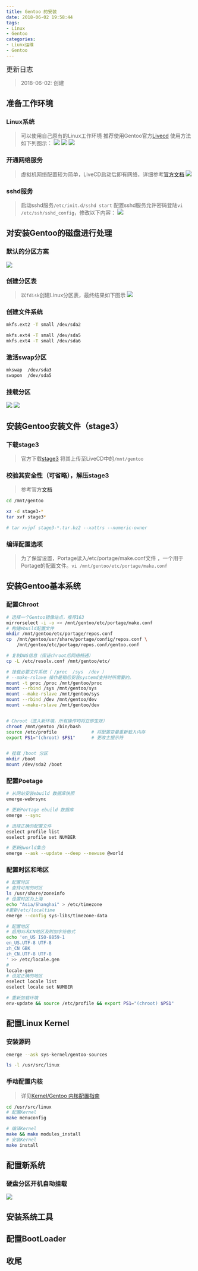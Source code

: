 ```yaml
---
title: Gentoo 的安装
date: 2018-06-02 19:58:44
tags: 
- Linux
- Gentoo
categories:
- Liunx运维
- Gentoo
---
```




<font  size=4 face="黑体">更新日志</font> 

> 2018-06-02: 创建

## 准备工作环境

### Linux系统
> 可以使用自己原有的Linux工作环境
> 推荐使用Gentoo官方[Livecd](https://www.gentoo.org/downloads/)
  使用方法如下列图示：
![](http://p7b7this6.bkt.clouddn.com/18-6-2/82978522.jpg)
![](http://p7b7this6.bkt.clouddn.com/18-6-2/518881.jpg)
![](http://p7b7this6.bkt.clouddn.com/18-6-2/96020345.jpg)

### 开通网络服务
> 虚拟机网络配置较为简单，LiveCD启动后即有网络，详细参考[官方文档](https://wiki.gentoo.org/wiki/Handbook:AMD64/Installation/Networking/zh-cn)
![](http://p7b7this6.bkt.clouddn.com/18-6-2/83910657.jpg)
[](https://wiki.gentoo.org/wiki/Handbook:AMD64/Installation/Networking/zh-cn)

### sshd服务
> 启动sshd服务`/etc/init.d/sshd start`
> 配置sshd服务允许密码登陆`vi /etc/ssh/sshd_config`，修改以下内容：
![](http://p7b7this6.bkt.clouddn.com/18-6-2/73642801.jpg)

## 对安装Gentoo的磁盘进行处理

### 默认的分区方案
![](http://p7b7this6.bkt.clouddn.com/18-6-2/41447592.jpg)

### 创建分区表
> 以`fdisk`创建Linux分区表，最终结果如下图示
![](http://p7b7this6.bkt.clouddn.com/18-6-2/40478433.jpg)

### 创建文件系统
```bash
mkfs.ext2 -T small /dev/sda2

mkfs.ext4 -T small /dev/sda5
mkfs.ext4 -T small /dev/sda6
```

### 激活swap分区
```bash
mkswap  /dev/sda3
swapon  /dev/sda5
```

### 挂载分区
![](http://p7b7this6.bkt.clouddn.com/18-6-2/97976949.jpg)
![](http://p7b7this6.bkt.clouddn.com/18-6-2/23441804.jpg)






## 安装Gentoo安装文件（stage3）

### 下载stage3
> 官方下载[stage3](https://www.gentoo.org/downloads/)
> 将其上传至LiveCD中的`/mnt/gentoo`

### 校验其安全性（可省略），解压stage3
> 参考官方[文档](https://wiki.gentoo.org/wiki/Handbook:AMD64/Installation/Stage/zh-cn)
```bash
cd /mnt/gentoo

xz -d stage3-*
tar xvf stage3*

# tar xvjpf stage3-*.tar.bz2 --xattrs --numeric-owner
```

### 编译配置选项
> 为了保留设置，Portage读入/etc/portage/make.conf文件 ，一个用于Portage的配置文件。`vi /mnt/gentoo/etc/portage/make.conf`


## 安装Gentoo基本系统
### 配置Chroot
```bash
# 选择一个Gentoo镜像站点，推荐163
mirrorselect -i -o >> /mnt/gentoo/etc/portage/make.conf
# 构建ebuild配置文件
mkdir /mnt/gentoo/etc/portage/repos.conf
cp  /mnt/gentoo/usr/share/portage/config/repos.conf \
    /mnt/gentoo/etc/portage/repos.conf/gentoo.conf

# 复制DNS信息（保证chroot后网络畅通）
cp -L /etc/resolv.conf /mnt/gentoo/etc/

# 挂载必要文件系统（ /proc  /sys  /dev ）
# --make-rslave 操作是稍后安装systemd支持时所需要的。
mount -t proc /proc /mnt/gentoo/proc
mount --rbind /sys /mnt/gentoo/sys
mount --make-rslave /mnt/gentoo/sys
mount --rbind /dev /mnt/gentoo/dev
mount --make-rslave /mnt/gentoo/dev


# Chroot（进入新环境，所有操作均将立即生效）
chroot /mnt/gentoo /bin/bash    
source /etc/profile             # 将配置变量重新载入内存
export PS1="(chroot) $PS1"      # 更改主提示符


# 挂载 /boot 分区
mkdir /boot
mount /dev/sda2 /boot
```
### 配置Poetage
```bash
# 从网站安装ebuild 数据库快照
emerge-webrsync

# 更新Portage ebuild 数据库
emerge --sync

# 选择正确的配置文件
eselect profile list
eselect profile set NUMBER

# 更新@world集合
emerge --ask --update --deep --newuse @world
```
### 配置时区和地区
```bash
# 配置时区
# 查找可用的时区
ls /usr/share/zoneinfo
# 设置时区为上海
echo "Asia/Shanghai" > /etc/timezone
#更新/etc/localtime
emerge --config sys-libs/timezone-data

# 配置地区
# 启用US和CN地区及附加字符格式
echo 'en_US ISO-8859-1
en_US.UTF-8 UTF-8
zh_CN GBK 
zh_CN.UTF-8 UTF-8
' >> /etc/locale.gen
#
locale-gen
# 设定正确的地区
eselect locale list
eselect locale set NUMBER

# 重新加载环境
env-update && source /etc/profile && export PS1="(chroot) $PS1"
```


## 配置Linux Kernel
### 安装源码
```bash
emerge --ask sys-kernel/gentoo-sources

ls -l /usr/src/linux
```
### 手动配置内核
> 详见[Kernel/Gentoo 内核配置指南](https://wiki.gentoo.org/wiki/Kernel/Gentoo_Kernel_Configuration_Guide/zh-cn)
```bash
cd /usr/src/linux
# 配置Kernel
make menuconfig

# 编译Kernel
make && make modules_install
# 安装Kernel
make install
```

## 配置新系统
### 硬盘分区开机自动挂载
![](http://p7b7this6.bkt.clouddn.com/18-6-2/34674673.jpg)
###

## 安装系统工具


## 配置BootLoader


## 收尾




